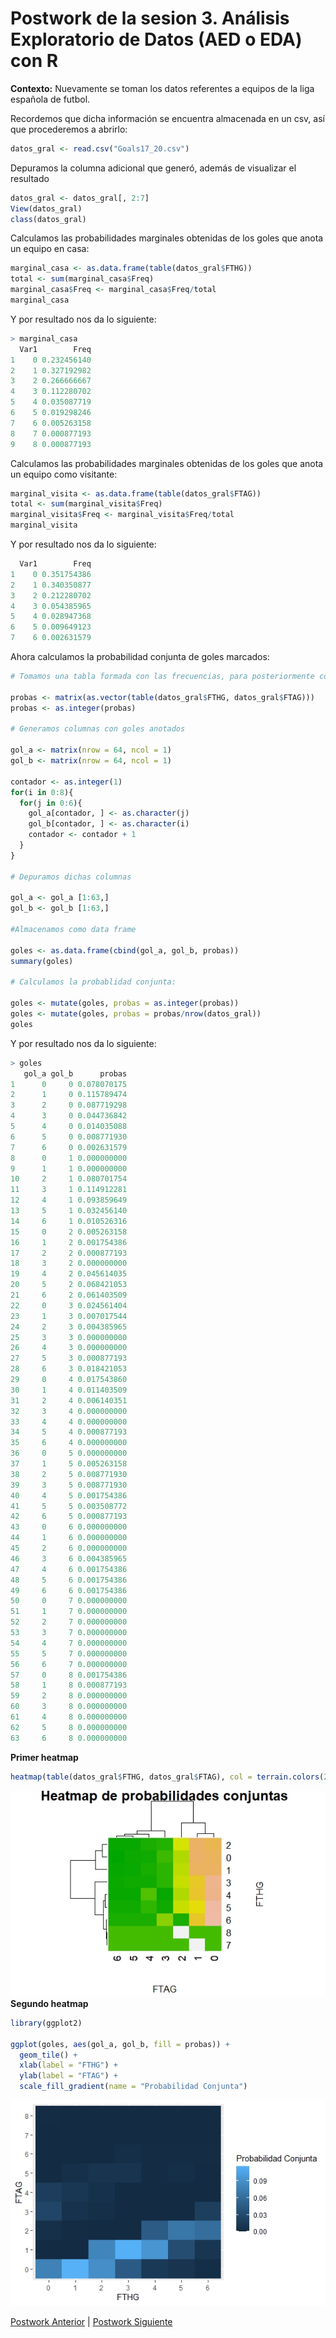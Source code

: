 # Postwork de la sesion 3. Análisis Exploratorio de Datos (AED o EDA) con R

**Contexto:** Nuevamente se toman los datos referentes a equipos de la liga española de futbol.

Recordemos que dicha información se encuentra almacenada en un csv, así que procederemos a abrirlo:
```r
datos_gral <- read.csv("Goals17_20.csv")
```
Depuramos la columna adicional que generó, además de visualizar el resultado
```r
datos_gral <- datos_gral[, 2:7]
View(datos_gral)
class(datos_gral)
```
Calculamos las probabilidades marginales obtenidas de los goles que anota un equipo en casa:
```r
marginal_casa <- as.data.frame(table(datos_gral$FTHG))
total <- sum(marginal_casa$Freq)
marginal_casa$Freq <- marginal_casa$Freq/total
marginal_casa
```
Y por resultado nos da lo siguiente:
```r
> marginal_casa
  Var1        Freq
1    0 0.232456140
2    1 0.327192982
3    2 0.266666667
4    3 0.112280702
5    4 0.035087719
6    5 0.019298246
7    6 0.005263158
8    7 0.000877193
9    8 0.000877193
```
Calculamos las probabilidades marginales obtenidas de los goles que anota un equipo como visitante:
```r
marginal_visita <- as.data.frame(table(datos_gral$FTAG))
total <- sum(marginal_visita$Freq)
marginal_visita$Freq <- marginal_visita$Freq/total
marginal_visita
```
Y por resultado nos da lo siguiente:
```r
  Var1        Freq
1    0 0.351754386
2    1 0.340350877
3    2 0.212280702
4    3 0.054385965
5    4 0.028947368
6    5 0.009649123
7    6 0.002631579
```
Ahora calculamos la probabilidad conjunta de goles marcados:
```r
# Tomamos una tabla formada con las frecuencias, para posteriormente convertirlo en una matriz de una columna y agregar las frecuencias correspondiente

probas <- matrix(as.vector(table(datos_gral$FTHG, datos_gral$FTAG)))
probas <- as.integer(probas)

# Generamos columnas con goles anotados

gol_a <- matrix(nrow = 64, ncol = 1)
gol_b <- matrix(nrow = 64, ncol = 1)

contador <- as.integer(1)
for(i in 0:8){
  for(j in 0:6){
    gol_a[contador, ] <- as.character(j)
    gol_b[contador, ] <- as.character(i)
    contador <- contador + 1
  }
}

# Depuramos dichas columnas

gol_a <- gol_a [1:63,]
gol_b <- gol_b [1:63,]

#Almacenamos como data frame

goles <- as.data.frame(cbind(gol_a, gol_b, probas))
summary(goles)

# Calculamos la probablidad conjunta:

goles <- mutate(goles, probas = as.integer(probas))
goles <- mutate(goles, probas = probas/nrow(datos_gral))
goles
```
Y por resultado nos da lo siguiente:
```r
> goles
   gol_a gol_b      probas
1      0     0 0.078070175
2      1     0 0.115789474
3      2     0 0.087719298
4      3     0 0.044736842
5      4     0 0.014035088
6      5     0 0.008771930
7      6     0 0.002631579
8      0     1 0.000000000
9      1     1 0.000000000
10     2     1 0.080701754
11     3     1 0.114912281
12     4     1 0.093859649
13     5     1 0.032456140
14     6     1 0.010526316
15     0     2 0.005263158
16     1     2 0.001754386
17     2     2 0.000877193
18     3     2 0.000000000
19     4     2 0.045614035
20     5     2 0.068421053
21     6     2 0.061403509
22     0     3 0.024561404
23     1     3 0.007017544
24     2     3 0.004385965
25     3     3 0.000000000
26     4     3 0.000000000
27     5     3 0.000877193
28     6     3 0.018421053
29     0     4 0.017543860
30     1     4 0.011403509
31     2     4 0.006140351
32     3     4 0.000000000
33     4     4 0.000000000
34     5     4 0.000877193
35     6     4 0.000000000
36     0     5 0.000000000
37     1     5 0.005263158
38     2     5 0.008771930
39     3     5 0.008771930
40     4     5 0.001754386
41     5     5 0.003508772
42     6     5 0.000877193
43     0     6 0.000000000
44     1     6 0.000000000
45     2     6 0.000000000
46     3     6 0.004385965
47     4     6 0.001754386
48     5     6 0.001754386
49     6     6 0.001754386
50     0     7 0.000000000
51     1     7 0.000000000
52     2     7 0.000000000
53     3     7 0.000000000
54     4     7 0.000000000
55     5     7 0.000000000
56     6     7 0.000000000
57     0     8 0.001754386
58     1     8 0.000877193
59     2     8 0.000000000
60     3     8 0.000000000
61     4     8 0.000000000
62     5     8 0.000000000
63     6     8 0.000000000
```
**Primer heatmap**
```r
heatmap(table(datos_gral$FTHG, datos_gral$FTAG), col = terrain.colors(256), xlab = "FTAG", ylab = "FTHG", main = "Heatmap de probabilidades conjuntas")
```
![alt text](https://github.com/CrisTafRos/BEDU_R/raw/main/Postwork%203/heatmap2.jpeg)
**Segundo heatmap**
```r
library(ggplot2)

ggplot(goles, aes(gol_a, gol_b, fill = probas)) + 
  geom_tile() +
  xlab(label = "FTHG") +
  ylab(label = "FTAG") +
  scale_fill_gradient(name = "Probabilidad Conjunta")
```

![alt text](https://github.com/CrisTafRos/BEDU_R/raw/main/Postwork%203/heatmap.jpeg)

[Postwork Anterior](https://github.com/CrisTafRos/BEDU_R/tree/main/Postwork%202) | [Postwork Siguiente](#) 
